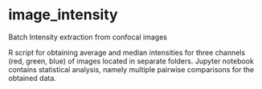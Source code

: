 # image_intensity
Batch Intensity extraction from confocal images

R script for obtaining average and median intensities for three channels (red, green, blue) of images located in separate folders.
Jupyter notebook contains statistical analysis, namely multiple pairwise comparisons for the obtained data.
